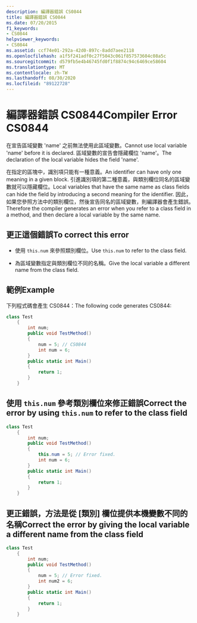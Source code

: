 ```yaml
---
description: 編譯器錯誤 CS0844
title: 編譯器錯誤 CS0844
ms.date: 07/20/2015
f1_keywords:
- CS0844
helpviewer_keywords:
- CS0844
ms.assetid: ccf74e01-292a-42d0-897c-8add7aee2118
ms.openlocfilehash: a1f5f241adf0c27f5043c061f857573604c08a5c
ms.sourcegitcommit: d579fb5e4b46745fd0f1f8874c94c6469ce58604
ms.translationtype: MT
ms.contentlocale: zh-TW
ms.lasthandoff: 08/30/2020
ms.locfileid: "89122728"
---
```

# <a name="compiler-error-cs0844"></a><span data-ttu-id="00f98-103">編譯器錯誤 CS0844</span><span class="sxs-lookup"><span data-stu-id="00f98-103">Compiler Error CS0844</span></span>
<span data-ttu-id="00f98-104">在宣告區域變數 'name' 之前無法使用此區域變數。</span><span class="sxs-lookup"><span data-stu-id="00f98-104">Cannot use local variable 'name' before it is declared.</span></span> <span data-ttu-id="00f98-105">區域變數的宣告會隱藏欄位 'name'。</span><span class="sxs-lookup"><span data-stu-id="00f98-105">The declaration of the local variable hides the field 'name'.</span></span>  
  
 <span data-ttu-id="00f98-106">在指定的區塊中，識別項只能有一種意義。</span><span class="sxs-lookup"><span data-stu-id="00f98-106">An identifier can have only one meaning in a given block.</span></span> <span data-ttu-id="00f98-107">引進識別項的第二種意義，與類別欄位同名的區域變數就可以隱藏欄位。</span><span class="sxs-lookup"><span data-stu-id="00f98-107">Local variables that have the same name as class fields can hide the field by introducing a second meaning for the identifier.</span></span> <span data-ttu-id="00f98-108">因此，如果您參照方法中的類別欄位，然後宣告同名的區域變數，則編譯器會產生錯誤。</span><span class="sxs-lookup"><span data-stu-id="00f98-108">Therefore the compiler generates an error when you refer to a class field in a method, and then declare a local variable by the same name.</span></span>  
  
## <a name="to-correct-this-error"></a><span data-ttu-id="00f98-109">更正這個錯誤</span><span class="sxs-lookup"><span data-stu-id="00f98-109">To correct this error</span></span>  
  
- <span data-ttu-id="00f98-110">使用 `this.num` 來參照類別欄位。</span><span class="sxs-lookup"><span data-stu-id="00f98-110">Use `this.num` to refer to the class field.</span></span>  
  
- <span data-ttu-id="00f98-111">為區域變數指定與類別欄位不同的名稱。</span><span class="sxs-lookup"><span data-stu-id="00f98-111">Give the local variable a different name from the class field.</span></span>  
  
## <a name="example"></a><span data-ttu-id="00f98-112">範例</span><span class="sxs-lookup"><span data-stu-id="00f98-112">Example</span></span>  
 <span data-ttu-id="00f98-113">下列程式碼會產生 CS0844：</span><span class="sxs-lookup"><span data-stu-id="00f98-113">The following code generates CS0844:</span></span>  
  
```csharp  
class Test  
    {  
        int num;  
        public void TestMethod()  
        {  
            num = 5; // CS0844  
            int num = 6;
        }  
        public static int Main()  
        {  
            return 1;  
        }  
    }  
```

## <a name="correct-the-error-by-using-thisnum-to-refer-to-the-class-field"></a><span data-ttu-id="00f98-114">使用 `this.num` 參考類別欄位來修正錯誤</span><span class="sxs-lookup"><span data-stu-id="00f98-114">Correct the error by using `this.num` to refer to the class field</span></span>

```csharp  
class Test  
    {  
        int num;  
        public void TestMethod()  
        {  
            this.num = 5; // Error fixed.
            int num = 6;
        }  
        public static int Main()  
        {  
            return 1;  
        }  
    }  
```

## <a name="correct-the-error-by-giving-the-local-variable-a-different-name-from-the-class-field"></a><span data-ttu-id="00f98-115">更正錯誤，方法是從 [類別] 欄位提供本機變數不同的名稱</span><span class="sxs-lookup"><span data-stu-id="00f98-115">Correct the error by giving the local variable a different name from the class field</span></span>

```csharp  
class Test  
    {  
        int num;  
        public void TestMethod()  
        {  
            num = 5; // Error fixed.
            int num2 = 6;
        }  
        public static int Main()  
        {  
            return 1;  
        }  
    }  
```
